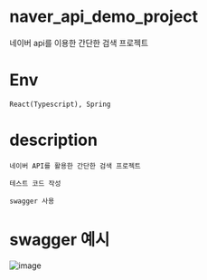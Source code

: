 # naver_api_demo_project

네이버 api를 이용한 간단한 검색 프로젝트

# Env

```
React(Typescript), Spring 
```


# description

```
네이버 API를 활용한 간단한 검색 프로젝트 

테스트 코드 작성

swagger 사용
```


# swagger 예시 

![image](https://user-images.githubusercontent.com/52990629/127150315-b77855be-7326-4970-89fb-6659fa5837d8.png)



